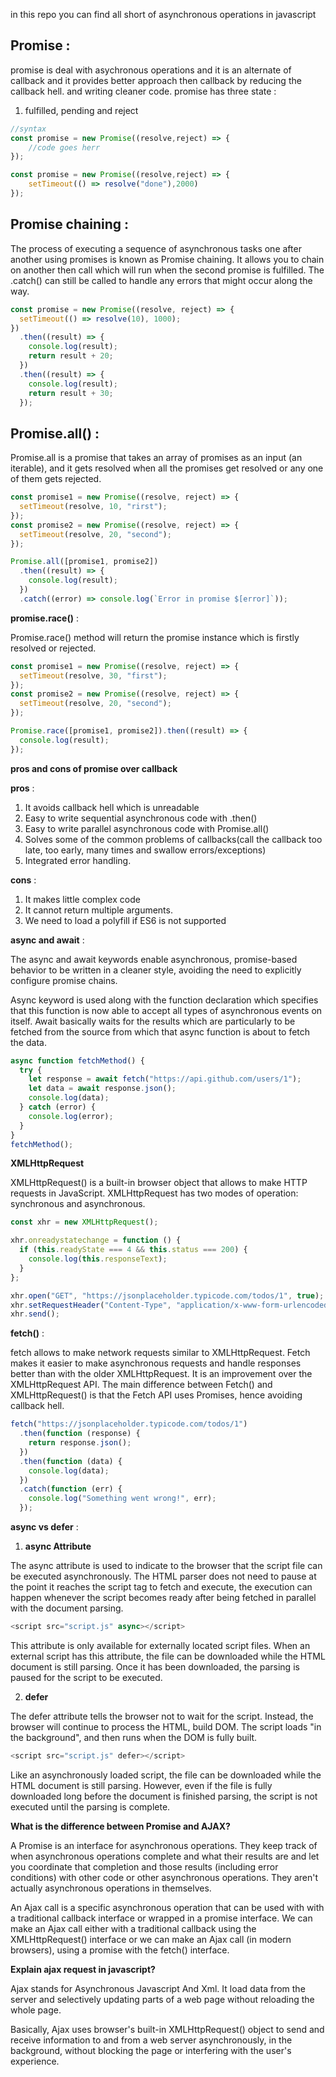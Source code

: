 in this repo you can find all short of asynchronous operations in javascript 



## Promise :

promise is deal with asychronous operations and it is an alternate of callback and it provides better approach then callback by reducing the callback hell. and writing cleaner code.
promise has three state :

1. fulfilled, pending and reject

```javascript
//syntax
const promise = new Promise((resolve,reject) => {
    //code goes herr
});

const promise = new Promise((resolve,reject) => {
    setTimeout(() => resolve("done"),2000)
});
```

##  Promise chaining :

The process of executing a sequence of asynchronous tasks one after another using promises is known as Promise chaining. It allows you to chain on another then call which will run when the second promise is fulfilled. The .catch() can still be called to handle any errors that might occur along the way.

```javascript
const promise = new Promise((resolve, reject) => {
  setTimeout(() => resolve(10), 1000);
})
  .then((result) => {
    console.log(result);
    return result + 20;
  })
  .then((result) => {
    console.log(result);
    return result + 30;
  });

```

## Promise.all() :

Promise.all is a promise that takes an array of promises as an input (an iterable), and it gets resolved when all the promises get resolved or any one of them gets rejected.

```javascript
const promise1 = new Promise((resolve, reject) => {
  setTimeout(resolve, 10, "rirst");
});
const promise2 = new Promise((resolve, reject) => {
  setTimeout(resolve, 20, "second");
});

Promise.all([promise1, promise2])
  .then((result) => {
    console.log(result);
  })
  .catch((error) => console.log(`Error in promise $[error]`));

```

__promise.race()__ :

Promise.race() method will return the promise instance which is firstly resolved or rejected.

```javascript
const promise1 = new Promise((resolve, reject) => {
  setTimeout(resolve, 30, "first");
});
const promise2 = new Promise((resolve, reject) => {
  setTimeout(resolve, 20, "second");
});

Promise.race([promise1, promise2]).then((result) => {
  console.log(result);
});

```

__pros and cons of promise over callback__

__pros__ :

1. It avoids callback hell which is unreadable
2. Easy to write sequential asynchronous code with .then()
3. Easy to write parallel asynchronous code with Promise.all()
4. Solves some of the common problems of callbacks(call the callback too late, too early, many  times and swallow errors/exceptions)
5. Integrated error handling.

__cons__ :

1. It makes little complex code
2. It cannot return multiple arguments.
3. We need to load a polyfill if ES6 is not supported


__async and await__ :

The async and await keywords enable asynchronous, promise-based behavior to be written in a cleaner style, avoiding the need to explicitly configure promise chains.

Async keyword is used along with the function declaration which specifies that this function is now able to accept all types of asynchronous events on itself. Await basically waits for the results which are particularly to be fetched from the source from which that async function is about to fetch the data.

```javascript
async function fetchMethod() {
  try {
    let response = await fetch("https://api.github.com/users/1");
    let data = await response.json();
    console.log(data);
  } catch (error) {
    console.log(error);
  }
}
fetchMethod();
```

__XMLHttpRequest__

XMLHttpRequest() is a built-in browser object that allows to make HTTP requests in JavaScript. XMLHttpRequest has two modes of operation: synchronous and asynchronous.

```javascript
const xhr = new XMLHttpRequest();

xhr.onreadystatechange = function () {
  if (this.readyState === 4 && this.status === 200) {
    console.log(this.responseText);
  }
};

xhr.open("GET", "https://jsonplaceholder.typicode.com/todos/1", true); // this makes asynchronous true or false
xhr.setRequestHeader("Content-Type", "application/x-www-form-urlencoded");
xhr.send();

```

__fetch()__ :

fetch allows to make network requests similar to XMLHttpRequest. Fetch makes it easier to make asynchronous requests and handle responses better than with the older XMLHttpRequest. It is an improvement over the XMLHttpRequest API. The main difference between Fetch() and XMLHttpRequest() is that the Fetch API uses Promises, hence avoiding callback hell.

```javascript
fetch("https://jsonplaceholder.typicode.com/todos/1")
  .then(function (response) {
    return response.json();
  })
  .then(function (data) {
    console.log(data);
  })
  .catch(function (err) {
    console.log("Something went wrong!", err);
  });


```

__async vs defer__ :


1. __async Attribute__

The async attribute is used to indicate to the browser that the script file can be executed asynchronously. The HTML parser does not need to pause at the point it reaches the script tag to fetch and execute, the execution can happen whenever the script becomes ready after being fetched in parallel with the document parsing.

```javascript
<script src="script.js" async></script>
```

This attribute is only available for externally located script files. When an external script has this attribute, the file can be downloaded while the HTML document is still parsing. Once it has been downloaded, the parsing is paused for the script to be executed.


2. __defer__

The defer attribute tells the browser not to wait for the script. Instead, the browser will continue to process the HTML, build DOM. The script loads "in the background", and then runs when the DOM is fully built.

```javascript
<script src="script.js" defer></script>
```

Like an asynchronously loaded script, the file can be downloaded while the HTML document is still parsing. However, even if the file is fully downloaded long before the document is finished parsing, the script is not executed until the parsing is complete.


__What is the difference between Promise and AJAX?__

A Promise is an interface for asynchronous operations. They keep track of when asynchronous operations complete and what their results are and let you coordinate that completion and those results (including error conditions) with other code or other asynchronous operations. They aren't actually asynchronous operations in themselves.

An Ajax call is a specific asynchronous operation that can be used with with a traditional callback interface or wrapped in a promise interface. We can make an Ajax call either with a traditional callback using the XMLHttpRequest() interface or we can make an Ajax call (in modern browsers), using a promise with the fetch() interface.

__Explain ajax request in javascript?__

Ajax stands for Asynchronous Javascript And Xml. It load data from the server and selectively updating parts of a web page without reloading the whole page.

Basically, Ajax uses browser's built-in XMLHttpRequest() object to send and receive information to and from a web server asynchronously, in the background, without blocking the page or interfering with the user's experience.

